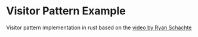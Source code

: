 # Visitor Pattern Example
Visitor pattern implementation in rust based on the [video by Ryan Schachte](https://www.youtube.com/watch?v=TeZqKnC2gvA)